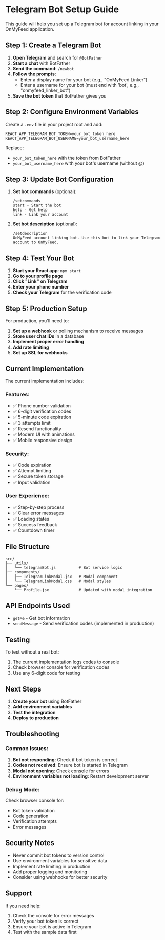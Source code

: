 # Telegram Bot Setup Guide

This guide will help you set up a Telegram bot for account linking in your OnMyFeed application.

## Step 1: Create a Telegram Bot

1. **Open Telegram** and search for `@BotFather`
2. **Start a chat** with BotFather
3. **Send the command**: `/newbot`
4. **Follow the prompts**:
   - Enter a display name for your bot (e.g., "OnMyFeed Linker")
   - Enter a username for your bot (must end with 'bot', e.g., "onmyfeed_linker_bot")
5. **Save the bot token** that BotFather gives you

## Step 2: Configure Environment Variables

Create a `.env` file in your project root and add:

```env
REACT_APP_TELEGRAM_BOT_TOKEN=your_bot_token_here
REACT_APP_TELEGRAM_BOT_USERNAME=your_bot_username_here
```

Replace:
- `your_bot_token_here` with the token from BotFather
- `your_bot_username_here` with your bot's username (without @)

## Step 3: Update Bot Configuration

1. **Set bot commands** (optional):
   ```
   /setcommands
   start - Start the bot
   help - Get help
   link - Link your account
   ```

2. **Set bot description** (optional):
   ```
   /setdescription
   OnMyFeed account linking bot. Use this bot to link your Telegram account to OnMyFeed.
   ```

## Step 4: Test Your Bot

1. **Start your React app**: `npm start`
2. **Go to your profile page**
3. **Click "Link" on Telegram**
4. **Enter your phone number**
5. **Check your Telegram** for the verification code

## Step 5: Production Setup

For production, you'll need to:

1. **Set up a webhook** or polling mechanism to receive messages
2. **Store user chat IDs** in a database
3. **Implement proper error handling**
4. **Add rate limiting**
5. **Set up SSL for webhooks**

## Current Implementation

The current implementation includes:

### Features:
- ✅ Phone number validation
- ✅ 6-digit verification codes
- ✅ 5-minute code expiration
- ✅ 3 attempts limit
- ✅ Resend functionality
- ✅ Modern UI with animations
- ✅ Mobile responsive design

### Security:
- ✅ Code expiration
- ✅ Attempt limiting
- ✅ Secure token storage
- ✅ Input validation

### User Experience:
- ✅ Step-by-step process
- ✅ Clear error messages
- ✅ Loading states
- ✅ Success feedback
- ✅ Countdown timer

## File Structure

```
src/
├── utils/
│   └── telegramBot.js          # Bot service logic
├── components/
│   ├── TelegramLinkModal.jsx   # Modal component
│   └── TelegramLinkModal.css   # Modal styles
└── pages/
    └── Profile.jsx             # Updated with modal integration
```

## API Endpoints Used

- `getMe` - Get bot information
- `sendMessage` - Send verification codes (implemented in production)

## Testing

To test without a real bot:

1. The current implementation logs codes to console
2. Check browser console for verification codes
3. Use any 6-digit code for testing

## Next Steps

1. **Create your bot** using BotFather
2. **Add environment variables**
3. **Test the integration**
4. **Deploy to production**

## Troubleshooting

### Common Issues:

1. **Bot not responding**: Check if bot token is correct
2. **Codes not received**: Ensure bot is started in Telegram
3. **Modal not opening**: Check console for errors
4. **Environment variables not loading**: Restart development server

### Debug Mode:

Check browser console for:
- Bot token validation
- Code generation
- Verification attempts
- Error messages

## Security Notes

- Never commit bot tokens to version control
- Use environment variables for sensitive data
- Implement rate limiting in production
- Add proper logging and monitoring
- Consider using webhooks for better security

## Support

If you need help:
1. Check the console for error messages
2. Verify your bot token is correct
3. Ensure your bot is active in Telegram
4. Test with the sample data first 